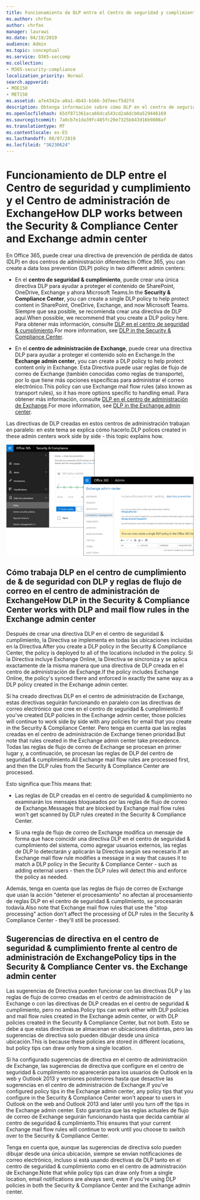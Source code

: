 ```yaml
---
title: Funcionamiento de DLP entre el Centro de seguridad y cumplimiento y el Centro de administración de Exchange
ms.author: chrfox
author: chrfox
manager: laurawi
ms.date: 04/19/2019
audience: Admin
ms.topic: conceptual
ms.service: O365-seccomp
ms.collection:
- M365-security-compliance
localization_priority: Normal
search.appverid:
- MOE150
- MET150
ms.assetid: a7e4342a-a0a1-4b43-b166-3d7eecf5d2fd
description: Obtenga información sobre cómo DLP en el centro de seguridad & cumplimiento funciona con DLP y reglas de flujo de correo (reglas de transporte) en el centro de administración de Exchange.
ms.openlocfilehash: 65df871361eca66dca543cd2a6dcb0a529446169
ms.sourcegitcommit: 7a0cb7e1da39fc485fc29e7325b843d16b9808af
ms.translationtype: MT
ms.contentlocale: es-ES
ms.lasthandoff: 08/07/2019
ms.locfileid: "36230624"
---
```

# <a name="how-dlp-works-between-the-security--compliance-center-and-exchange-admin-center"></a><span data-ttu-id="56183-103">Funcionamiento de DLP entre el Centro de seguridad y cumplimiento y el Centro de administración de Exchange</span><span class="sxs-lookup"><span data-stu-id="56183-103">How DLP works between the Security & Compliance Center and Exchange admin center</span></span>

<span data-ttu-id="56183-104">En Office 365, puede crear una directiva de prevención de pérdida de datos (DLP) en dos centros de administración diferentes:</span><span class="sxs-lookup"><span data-stu-id="56183-104">In Office 365, you can create a data loss prevention (DLP) policy in two different admin centers:</span></span>
  
- <span data-ttu-id="56183-105">En el **centro de seguridad & cumplimiento**, puede crear una única directiva DLP para ayudar a proteger el contenido de SharePoint, OneDrive, Exchange y ahora Microsoft Teams.</span><span class="sxs-lookup"><span data-stu-id="56183-105">In the **Security & Compliance Center**, you can create a single DLP policy to help protect content in SharePoint, OneDrive, Exchange, and now Microsoft Teams.</span></span> <span data-ttu-id="56183-106">Siempre que sea posible, se recomienda crear una directiva de DLP aquí.</span><span class="sxs-lookup"><span data-stu-id="56183-106">When possible, we recommend that you create a DLP policy here.</span></span> <span data-ttu-id="56183-107">Para obtener más información, consulte [DLP en el centro de seguridad & cumplimiento](data-loss-prevention-policies.md).</span><span class="sxs-lookup"><span data-stu-id="56183-107">For more information, see [DLP in the Security & Compliance Center](data-loss-prevention-policies.md).</span></span>
    
- <span data-ttu-id="56183-108">En el **centro de administración de Exchange**, puede crear una directiva DLP para ayudar a proteger el contenido solo en Exchange.</span><span class="sxs-lookup"><span data-stu-id="56183-108">In the **Exchange admin center**, you can create a DLP policy to help protect content only in Exchange.</span></span> <span data-ttu-id="56183-109">Esta Directiva puede usar reglas de flujo de correo de Exchange (también conocidas como reglas de transporte), por lo que tiene más opciones específicas para administrar el correo electrónico.</span><span class="sxs-lookup"><span data-stu-id="56183-109">This policy can use Exchange mail flow rules (also known as transport rules), so it has more options specific to handling email.</span></span> <span data-ttu-id="56183-110">Para obtener más información, consulte [DLP en el centro de administración de Exchange](https://go.microsoft.com/fwlink/?linkid=852311).</span><span class="sxs-lookup"><span data-stu-id="56183-110">For more information, see [DLP in the Exchange admin center](https://go.microsoft.com/fwlink/?linkid=852311).</span></span>
    
<span data-ttu-id="56183-111">Las directivas de DLP creadas en estos centros de administración trabajan en paralelo: en este tema se explica cómo hacerlo.</span><span class="sxs-lookup"><span data-stu-id="56183-111">DLP polices created in these admin centers work side by side - this topic explains how.</span></span>
  
![Páginas de DLP en el centro de seguridad y cumplimiento y el centro de administración de Exchange](media/d3eaa7e7-3b16-457b-bd9c-26707f7b584f.png)
  
## <a name="how-dlp-in-the-security--compliance-center-works-with-dlp-and-mail-flow-rules-in-the-exchange-admin-center"></a><span data-ttu-id="56183-113">Cómo trabaja DLP en el centro de cumplimiento de & de seguridad con DLP y reglas de flujo de correo en el centro de administración de Exchange</span><span class="sxs-lookup"><span data-stu-id="56183-113">How DLP in the Security & Compliance Center works with DLP and mail flow rules in the Exchange admin center</span></span>

<span data-ttu-id="56183-114">Después de crear una directiva DLP en el centro de seguridad & cumplimiento, la Directiva se implementa en todas las ubicaciones incluidas en la Directiva.</span><span class="sxs-lookup"><span data-stu-id="56183-114">After you create a DLP policy in the Security & Compliance Center, the policy is deployed to all of the locations included in the policy.</span></span> <span data-ttu-id="56183-115">Si la Directiva incluye Exchange Online, la Directiva se sincroniza y se aplica exactamente de la misma manera que una directiva de DLP creada en el centro de administración de Exchange.</span><span class="sxs-lookup"><span data-stu-id="56183-115">If the policy includes Exchange Online, the policy's synced there and enforced in exactly the same way as a DLP policy created in the Exchange admin center.</span></span> 
  
<span data-ttu-id="56183-116">Si ha creado directivas DLP en el centro de administración de Exchange, estas directivas seguirán funcionando en paralelo con las directivas de correo electrónico que cree en el centro de seguridad & cumplimiento.</span><span class="sxs-lookup"><span data-stu-id="56183-116">If you've created DLP policies in the Exchange admin center, those policies will continue to work side by side with any policies for email that you create in the Security & Compliance Center.</span></span> <span data-ttu-id="56183-117">Pero tenga en cuenta que las reglas creadas en el centro de administración de Exchange tienen prioridad.</span><span class="sxs-lookup"><span data-stu-id="56183-117">But note that rules created in the Exchange admin center take precedence.</span></span> <span data-ttu-id="56183-118">Todas las reglas de flujo de correo de Exchange se procesan en primer lugar y, a continuación, se procesan las reglas de DLP del centro de seguridad & cumplimiento.</span><span class="sxs-lookup"><span data-stu-id="56183-118">All Exchange mail flow rules are processed first, and then the DLP rules from the Security & Compliance Center are processed.</span></span>
  
<span data-ttu-id="56183-119">Esto significa que:</span><span class="sxs-lookup"><span data-stu-id="56183-119">This means that:</span></span>
  
- <span data-ttu-id="56183-120">Las reglas de DLP creadas en el centro de seguridad & cumplimiento no examinarán los mensajes bloqueados por las reglas de flujo de correo de Exchange.</span><span class="sxs-lookup"><span data-stu-id="56183-120">Messages that are blocked by Exchange mail flow rules won't get scanned by DLP rules created in the Security & Compliance Center.</span></span>
    
- <span data-ttu-id="56183-121">Si una regla de flujo de correo de Exchange modifica un mensaje de forma que hace coincidir una directiva DLP en el centro de seguridad & cumplimiento del sistema, como agregar usuarios externos, las reglas de DLP lo detectarán y aplicarán la Directiva según sea necesario.</span><span class="sxs-lookup"><span data-stu-id="56183-121">If an Exchange mail flow rule modifies a message in a way that causes it to match a DLP policy in the Security & Compliance Center - such as adding external users - then the DLP rules will detect this and enforce the policy as needed.</span></span>
    
<span data-ttu-id="56183-122">Además, tenga en cuenta que las reglas de flujo de correo de Exchange que usan la acción "detener el procesamiento" no afectan al procesamiento de reglas DLP en el centro de seguridad & cumplimiento, se procesarán todavía.</span><span class="sxs-lookup"><span data-stu-id="56183-122">Also note that Exchange mail flow rules that use the "stop processing" action don't affect the processing of DLP rules in the Security & Compliance Center - they'll still be processed.</span></span>
  
## <a name="policy-tips-in-the-security--compliance-center-vs-the-exchange-admin-center"></a><span data-ttu-id="56183-123">Sugerencias de directiva en el centro de seguridad & cumplimiento frente al centro de administración de Exchange</span><span class="sxs-lookup"><span data-stu-id="56183-123">Policy tips in the Security & Compliance Center vs. the Exchange admin center</span></span>

<span data-ttu-id="56183-124">Las sugerencias de Directiva pueden funcionar con las directivas DLP y las reglas de flujo de correo creadas en el centro de administración de Exchange o con las directivas de DLP creadas en el centro de seguridad & cumplimiento, pero no ambas.</span><span class="sxs-lookup"><span data-stu-id="56183-124">Policy tips can work either with DLP policies and mail flow rules created in the Exchange admin center, or with DLP policies created in the Security & Compliance Center, but not both.</span></span> <span data-ttu-id="56183-125">Esto se debe a que estas directivas se almacenan en ubicaciones distintas, pero las sugerencias de directiva solo pueden dibujar desde una única ubicación.</span><span class="sxs-lookup"><span data-stu-id="56183-125">This is because these policies are stored in different locations, but policy tips can draw only from a single location.</span></span>
  
<span data-ttu-id="56183-126">Si ha configurado sugerencias de directiva en el centro de administración de Exchange, las sugerencias de directiva que configure en el centro de seguridad & cumplimiento no aparecerán para los usuarios de Outlook en la web y Outlook 2013 y versiones posteriores hasta que desactive las sugerencias en el centro de administración de Exchange.</span><span class="sxs-lookup"><span data-stu-id="56183-126">If you've configured policy tips in the Exchange admin center, any policy tips that you configure in the Security & Compliance Center won't appear to users in Outlook on the web and Outlook 2013 and later until you turn off the tips in the Exchange admin center.</span></span> <span data-ttu-id="56183-127">Esto garantiza que las reglas actuales de flujo de correo de Exchange seguirán funcionando hasta que decida cambiar al centro de seguridad & cumplimiento.</span><span class="sxs-lookup"><span data-stu-id="56183-127">This ensures that your current Exchange mail flow rules will continue to work until you choose to switch over to the Security & Compliance Center.</span></span>
  
<span data-ttu-id="56183-128">Tenga en cuenta que, aunque las sugerencias de directiva solo pueden dibujar desde una única ubicación, siempre se envían notificaciones de correo electrónico, incluso si está usando directivas de DLP tanto en el centro de seguridad & cumplimiento como en el centro de administración de Exchange.</span><span class="sxs-lookup"><span data-stu-id="56183-128">Note that while policy tips can draw only from a single location, email notifications are always sent, even if you're using DLP policies in both the Security & Compliance Center and the Exchange admin center.</span></span>
  

